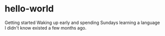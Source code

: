 # hello-world
Getting started
Waking up early and spending Sundays learning a language I didn't know existed a few months ago.
